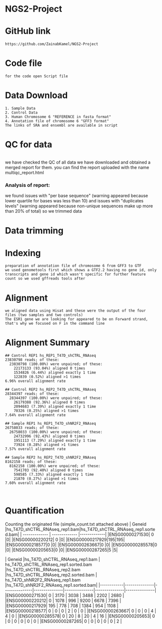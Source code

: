# NGS2-Project

# GitHub link
```
https://github.com/ZainabKamel/NGS2-Project
```
# Code file
```
for the code open Script file
```
# Data Download
```
1. Sample Data 
2. Control Data
3. Human Chromosome 6 "REFERENCE in fasta format"
4. Annotation file of chromosome 6 "GFF3 format" 
The links of SRA and ensembl are available in script 
```
# QC for data
```
```
we have checked the QC of all data we have downloaded and obtained a merged report for them. 
you can find the report uploaded with the name multiqc_report.html

### Analysis of report: 
we found issues with "per base sequence"  (warning appeared because lower quartile for bases was less than 10) and issues with "duplicates levels" (warning appeared because non-unique sequences make up more than 20% of total) so we trimmed data 

# Data trimming 

# Indexing 
```
preparation of annotation file of chromosome 6 from GFF3 to GTF 
we used genometools first which shows a GTF2.2 having no gene id, only transcripts and gene id which wasn't specific for further feature count so we used gffreads tools after 
```
# Alignment 
```
we aligned data using Hisat and these were the output of the four files (two samples and two controls)
The ESR1 gene we are looking for appeared to be on Forward strand, that's why we focused on F in the command line 
```
# Alignment Summary
```
## Control REP1 hs_REP1_T47D_shCTRL_RNAseq
23830798 reads; of these:
  23830798 (100.00%) were unpaired; of these:
    22173133 (93.04%) aligned 0 times
    1534826 (6.44%) aligned exactly 1 time
    122839 (0.52%) aligned >1 times
6.96% overall alignment rate

## Control REP2 hs_REP2_T47D_shCTRL_RNAseq
28344397 reads; of these:
  28344397 (100.00%) were unpaired; of these:
    26179388 (92.36%) aligned 0 times
    2094683 (7.39%) aligned exactly 1 time
    70326 (0.25%) aligned >1 times
7.64% overall alignment rate

## Sample REP1 hs_REP1_T47D_shNR2F2_RNAseq
26758033 reads; of these:
  26758033 (100.00%) were unpaired; of these:
    24732996 (92.43%) aligned 0 times
    1951113 (7.29%) aligned exactly 1 time
    73924 (0.28%) aligned >1 times
7.57% overall alignment rate

## Sample REP2 hs_REP2_T47D_shNR2F2_RNAseq
8162158 reads; of these:
  8162158 (100.00%) were unpaired; of these:
    7541703 (92.40%) aligned 0 times
    598585 (7.33%) aligned exactly 1 time
    21870 (0.27%) aligned >1 times
7.60% overall alignment rate



```

# Quantification
Counting the originated file (simple_count.txt attached above)
| Geneid        |hs_T47D_shCTRL_RNAseq_rep1.bam|hs_T47D_shCTRL_RNAseq_rep1.sorted.bam|
| ------------- | ------------- |-------------|
|ENSG00000271530| 0 |0|
|ENSG00000220212| 0 |0|
|ENSG00000217929|195|195|
|ENSG00000218577|0  |0|
|ENSG00000263667|0  |0|
|ENSG00000285578|0  |0|
|ENSG00000205653|0  |0|
|ENSG00000287265|5  |5|

| Geneid     |hs_T47D_shCTRL_RNAseq_rep1.bam | hs_T47D_shCTRL_RNAseq_rep1.sorted.bam |hs_T47D_shCTRL_RNAseq_rep2.bam
|hs_T47D_shCTRL_RNAseq_rep2.sorted.bam | hs_T47D_shNR2F2_RNAseq_rep1.bam |hs_T47D_shNR2F2_RNAseq_rep1.sorted.bam| 
|------------|---------------|---------------|---------------|---------------|---------------|---------------| 
|ENSG00000271530| 0       | 3170          | 3038          | 3488          | 2202          | 2680          | 
|ENSG00000220212| 0        | 1078          | 996           | 9200          | 6678          | 7396          | 
|ENSG00000217929| 195           | 778           | 708           | 1384          | 954           | 1108          | 
|ENSG00000218577| 0            | 0             | 0             | 2             | 0             | 0             | 
|ENSG00000263667| 0             | 0             | 0             | 4             | 4             | 0             | 
|ENSG00000285578| 0            | 20            | 8             | 20            | 4             | 16            | 
|ENSG00000205653| 0             | 0             | 0             | 0             | 0             | 0             | 
|ENSG00000287265| 0             | 0             | 0             | 0             | 0             | 2             | 
